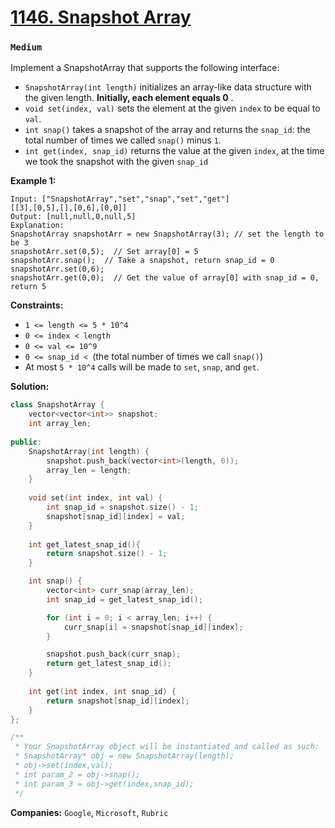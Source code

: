 # [1146. Snapshot Array](https://leetcode.com/problems/snapshot-array/)
### `Medium`

Implement a SnapshotArray that supports the following interface:

- `SnapshotArray(int length)` initializes an array-like data structure with the given length. **Initially, each element equals 0** .
- `void set(index, val)` sets the element at the given `index` to be equal to `val`.
- `int snap()` takes a snapshot of the array and returns the `snap_id`: the total number of times we called `snap()` minus `1`.
- `int get(index, snap_id)` returns the value at the given `index`, at the time we took the snapshot with the given `snap_id`

**Example 1:** 

```
Input: ["SnapshotArray","set","snap","set","get"]
[[3],[0,5],[],[0,6],[0,0]]
Output: [null,null,0,null,5]
Explanation: 
SnapshotArray snapshotArr = new SnapshotArray(3); // set the length to be 3
snapshotArr.set(0,5);  // Set array[0] = 5
snapshotArr.snap();  // Take a snapshot, return snap_id = 0
snapshotArr.set(0,6);
snapshotArr.get(0,0);  // Get the value of array[0] with snap_id = 0, return 5
```

**Constraints:** 

- `1 <= length <= 5 * 10^4`
- `0 <= index < length`
- `0 <= val <= 10^9`
- `0 <= snap_id < `(the total number of times we call `snap()`)
- At most `5 * 10^4` calls will be made to `set`, `snap`, and `get`.

**Solution:**
```CPP
class SnapshotArray {
    vector<vector<int>> snapshot;
    int array_len;
    
public:
    SnapshotArray(int length) {
        snapshot.push_back(vector<int>(length, 0));
        array_len = length;
    }
    
    void set(int index, int val) {
        int snap_id = snapshot.size() - 1;
        snapshot[snap_id][index] = val;
    }
    
    int get_latest_snap_id(){
        return snapshot.size() - 1;
    }

    int snap() {
        vector<int> curr_snap(array_len);
        int snap_id = get_latest_snap_id();

        for (int i = 0; i < array_len; i++) {
            curr_snap[i] = snapshot[snap_id][index];
        }

        snapshot.push_back(curr_snap);
        return get_latest_snap_id();
    }
    
    int get(int index, int snap_id) {
        return snapshot[snap_id][index];
    }
};

/**
 * Your SnapshotArray object will be instantiated and called as such:
 * SnapshotArray* obj = new SnapshotArray(length);
 * obj->set(index,val);
 * int param_2 = obj->snap();
 * int param_3 = obj->get(index,snap_id);
 */
```

**Companies:** `Google`, `Microsoft`, `Rubric`